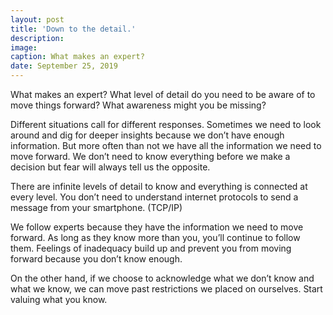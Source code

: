 ```yaml
---
layout: post
title: 'Down to the detail.'
description: 
image: 
caption: What makes an expert?
date: September 25, 2019
---
```


What makes an expert? What level of detail do you need to be aware of to move things forward? What awareness might you be missing?

Different situations call for different responses. Sometimes we need to look around and dig for deeper insights because we don’t have enough information. But more often than not we have all the information we need to move forward. We don’t need to know everything before we make a decision but fear will always tell us the opposite.

There are infinite levels of detail to know and everything is connected at every level. You don’t need to understand internet protocols to send a message from your smartphone. (TCP/IP)

We follow experts because they have the information we need to move forward. As long as they know more than you, you’ll continue to follow them. Feelings of inadequacy build up and prevent you from moving forward because you don’t know enough.

On the other hand, if we choose to acknowledge what we don’t know and what we know, we can move past restrictions we placed on ourselves. Start valuing what you know.